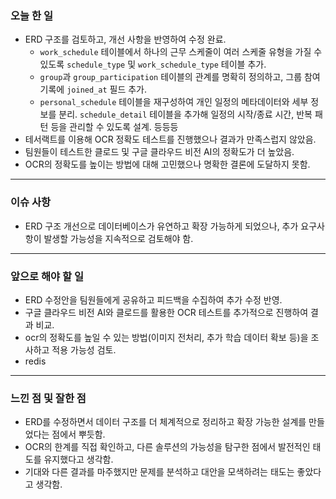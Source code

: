 ### 오늘 한 일  
- ERD 구조를 검토하고, 개선 사항을 반영하여 수정 완료.  
  - `work_schedule` 테이블에서 하나의 근무 스케줄이 여러 스케줄 유형을 가질 수 있도록 `schedule_type` 및 `work_schedule_type` 테이블 추가.  
  - `group`과 `group_participation` 테이블의 관계를 명확히 정의하고, 그룹 참여 기록에 `joined_at` 필드 추가.  
  - `personal_schedule` 테이블을 재구성하여 개인 일정의 메타데이터와 세부 정보를 분리. `schedule_detail` 테이블을 추가해 일정의 시작/종료 시간, 반복 패턴 등을 관리할 수 있도록 설계.  등등등
- 테서랙트를 이용해 OCR 정확도 테스트를 진행했으나 결과가 만족스럽지 않았음.  
- 팀원들이 테스트한 클로드 및 구글 클라우드 비전 AI의 정확도가 더 높았음.  
- OCR의 정확도를 높이는 방법에 대해 고민했으나 명확한 결론에 도달하지 못함.  

---

### 이슈 사항  
- ERD 구조 개선으로 데이터베이스가 유연하고 확장 가능하게 되었으나, 추가 요구사항이 발생할 가능성을 지속적으로 검토해야 함.   

---

### 앞으로 해야 할 일  
- ERD 수정안을 팀원들에게 공유하고 피드백을 수집하여 추가 수정 반영.  
- 구글 클라우드 비전 AI와 클로드를 활용한 OCR 테스트를 추가적으로 진행하여 결과 비교.  
- ocr의 정확도를 높일 수 있는 방법(이미지 전처리, 추가 학습 데이터 확보 등)을 조사하고 적용 가능성 검토.  
- redis

---

### 느낀 점 및 잘한 점  
- ERD를 수정하면서 데이터 구조를 더 체계적으로 정리하고 확장 가능한 설계를 만들었다는 점에서 뿌듯함.    
- OCR의 한계를 직접 확인하고, 다른 솔루션의 가능성을 탐구한 점에서 발전적인 태도를 유지했다고 생각함.  
- 기대와 다른 결과를 마주했지만 문제를 분석하고 대안을 모색하려는 태도는 좋았다고 생각함.  
